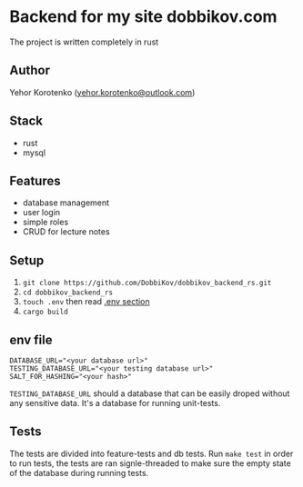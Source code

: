 # Backend for my site dobbikov.com

The project is written completely in rust

## Author
Yehor Korotenko (yehor.korotenko@outlook.com)

## Stack
- rust 
- mysql

## Features
- database management
- user login
- simple roles
- CRUD for lecture notes 

## Setup
1. `git clone https://github.com/DobbiKov/dobbikov_backend_rs.git`
2. `cd dobbikov_backend_rs` 
3. `touch .env` then read [.env section](##env-file)
4. `cargo build`

## env file
```.env
DATABASE_URL="<your database url>"
TESTING_DATABASE_URL="<your testing database url>"
SALT_FOR_HASHING="<your hash>"
```
`TESTING_DATABASE_URL` should a database that can be easily droped without any sensitive data. It's a database for running unit-tests.

## Tests
The tests are divided into feature-tests and db tests. Run `make test` in order to run tests, the tests are ran signle-threaded to make sure the empty state of the database during running tests.

